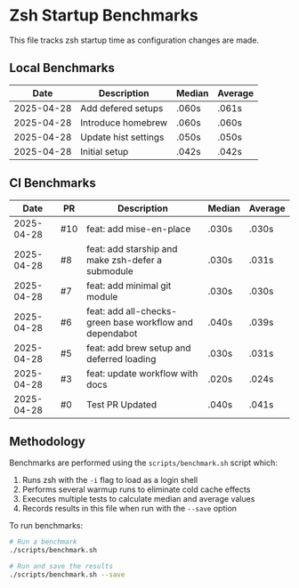# Zsh Startup Benchmarks

This file tracks zsh startup time as configuration changes are made.

## Local Benchmarks

| Date | Description | Median | Average |
|------|-------------|--------|---------|
| 2025-04-28 | Add defered setups | .060s | .061s |
| 2025-04-28 | Introduce homebrew | .060s | .060s |
| 2025-04-28 | Update hist settings | .050s | .050s |
| 2025-04-28 | Initial setup | .042s | .042s |

## CI Benchmarks

| Date | PR | Description | Median | Average |
|------|-------|-------------|--------|---------|
| 2025-04-28 | #10 | feat: add mise-en-place | .030s | .030s |
| 2025-04-28 | #8 | feat: add starship and make zsh-defer a submodule | .030s | .031s |
| 2025-04-28 | #7 | feat: add minimal git module | .030s | .030s |
| 2025-04-28 | #6 | feat: add all-checks-green base workflow and dependabot | .040s | .039s |
| 2025-04-28 | #5 | feat: add brew setup and deferred loading | .030s | .031s |
| 2025-04-28 | #3 | feat: update workflow with docs | .020s | .024s |
| 2025-04-28 | #0 | Test PR Updated | .040s | .041s |

## Methodology

Benchmarks are performed using the `scripts/benchmark.sh` script which:

1. Runs zsh with the `-i` flag to load as a login shell
2. Performs several warmup runs to eliminate cold cache effects
3. Executes multiple tests to calculate median and average values
4. Records results in this file when run with the `--save` option

To run benchmarks:

```bash
# Run a benchmark
./scripts/benchmark.sh

# Run and save the results
./scripts/benchmark.sh --save
``` 
